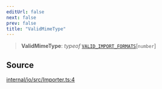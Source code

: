 ```yaml
---
editUrl: false
next: false
prev: false
title: "ValidMimeType"
---
```


> **ValidMimeType**: *typeof* [`VALID_IMPORT_FORMATS`](../variables/VALID_IMPORT_FORMATS.md)\[`number`\]

## Source

[internal/io/src/Importer.ts:4](https://github.com/nodenogg-in/alpha-p2p/blob/e7369be/internal/io/src/Importer.ts#L4)
